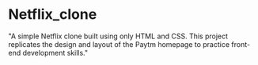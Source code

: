 # Netflix_clone
"A simple Netflix clone built using only HTML and CSS. This project replicates the design and layout of the Paytm homepage to practice front-end development skills."
